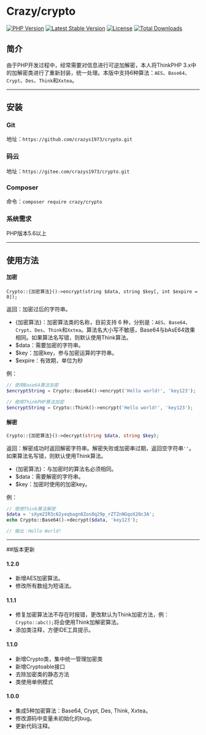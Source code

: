 # Crazy/crypto
[![PHP Version](https://img.shields.io/badge/php-%3E%3D5.6-8892BF.svg)](http://www.php.net/)
[![Latest Stable Version](https://poser.pugx.org/crazy/crypto/v/stable)](https://packagist.org/packages/crazy/crypto)
[![License](https://poser.pugx.org/crazy/crypto/license)](https://packagist.org/packages/crazy/crypto)
[![Total Downloads](https://poser.pugx.org/crazy/crypto/downloads)](https://packagist.org/packages/crazy/crypto)

## 简介
由于PHP开发过程中，经常需要对信息进行可逆加解密，本人将ThinkPHP 3.x中的加解密类进行了重新封装，统一处理。本版中支持6种算法：`AES`、`Base64`、`Crypt`、`Des`、`Think`和`Xxtea`。

---
## 安装
### Git
地址：`https://github.com/crazys1973/crypto.git`
### 码云
地址：`https://gitee.com/crazys1973/crypto.git`
### Composer
命令：`composer require crazy/crypto`

### 系统需求
PHP版本5.6以上

---
## 使用方法
#### 加密
```
Crypto::{加密算法}()->encrypt(string $data, string $key[, int $expire = 0]);
```
返回：加密过后的字符串。
- {加密算法}：加密算法类的名称，目前支持 6 种，分别是：`AES`、`Base64`、`Crypt`、`Des`、`Think`和`Xxtea`。算法名大小写不敏感，Base64与bAsE64效果相同。如果算法名写错，则默认使用Think算法。
- $data：需要加密的字符串。
- $key：加密key，参与加密运算的字符串。
- $expire：有效期，单位为秒

例：  
 ```php
 // 使用Base64算法加密
 $encryptString = Crypto::Base64()->encrypt('Hello world!', 'key123');
 
 // 使用ThinkPHP算法加密
 $encryptString = Crypto::Think()->encrypt('Hello world!', 'key123');
 ```

#### 解密
```php
Crypto::{加密算法}()->decrypt(string $data, string $key);
```
返回：解密成功时返回解密字符串。解密失败或加密串过期，返回空字符串`''`。如果算法名写错，则默认使用Think算法。
- {加密算法}：与加密时的算法名必须相同。
- $data：需要解密的字符串。
- $key：加密时使用的加密key。

例：
```php
// 使用Think算法解密
$data = 'sXym2IR3c62yeqbagn6ZosOq29p_rZTZnNGqoX20c3A';
echo Crypto::Base64()->decrypt($data, 'key123');

// 输出：Hello World!
```

---
##版本更新
#### 1.2.0
- 新增AES加密算法。
- 修改所有数组为短语法。

#### 1.1.1
- 修复加密算法法不存在时报错，更改默认为Think加密方法，例：`Crypto::abc();`将会使用Think加解密算法。
- 添加类注释，方便IDE工具提示。

#### 1.1.0
- 新增Crypto类，集中统一管理加密类
- 新增Cryptoable接口
- 去除加密类的静态方法
- 类使用单例模式

#### 1.0.0
- 集成5种加密算法：Base64, Crypt, Des, Think, Xxtea。
- 修改源码中变量未初始化的bug。
- 更新代码注释。

[https://github.com/crazys1973/crypto/releases/latest]: https://github.com/crazys1973/crypto/releases/latest